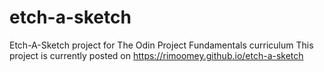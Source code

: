 # etch-a-sketch
Etch-A-Sketch project for The Odin Project Fundamentals curriculum
This project is currently posted on https://rimoomey.github.io/etch-a-sketch
